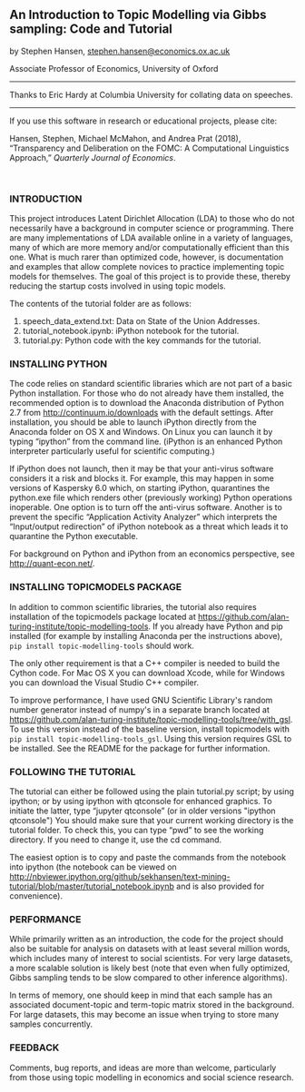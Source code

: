 ## An Introduction to Topic Modelling via Gibbs sampling: Code and Tutorial

by Stephen Hansen, stephen.hansen@economics.ox.ac.uk

Associate Professor of Economics, University of Oxford

***

Thanks to Eric Hardy at Columbia University for collating data on speeches.

***

If you use this software in research or educational projects, please cite: 

Hansen, Stephen, Michael McMahon, and Andrea Prat (2018), “Transparency and Deliberation on the FOMC: A Computational Linguistics Approach,” *Quarterly Journal of Economics*.  

<br>

### INTRODUCTION

This project introduces Latent Dirichlet Allocation (LDA) to those who do not necessarily have a background in computer science or programming.  There are many implementations of LDA available online in a variety of languages, many of which are more memory and/or computationally efficient than this one.  What is much rarer than optimized code, however, is documentation and examples that allow complete novices to practice implementing topic models for themselves.  The goal of this project is to provide these, thereby reducing the startup costs involved in using topic models.

The contents of the tutorial folder are as follows:

1. speech\_data\_extend.txt: Data on State of the Union Addresses.
2. tutorial_notebook.ipynb: iPython notebook for the tutorial.
3. tutorial.py: Python code with the key commands for the tutorial.

### INSTALLING PYTHON

The code relies on standard scientific libraries which are not part of a basic Python installation.  For those who do not already have them installed, the recommended option is to download the Anaconda distribution of Python 2.7 from <http://continuum.io/downloads> with the default settings.  After installation, you should be able to launch iPython directly from the Anaconda folder on OS X and Windows.  On Linux you can launch it by typing “ipython” from the command line.  (iPython is an enhanced Python interpreter particularly useful for scientific computing.)

If iPython does not launch, then it may be that your anti-virus software considers it a risk and blocks it.  For example, this may happen in some versions of Kaspersky 6.0 which, on starting iPython, quarantines the python.exe file which renders other (previously working) Python operations inoperable.  One option is to turn off the anti-virus software.  Another is to prevent the specific “Application Activity Analyzer” which interprets the “Input/output redirection” of iPython notebook as a threat which leads it to quarantine the Python executable.

For background on Python and iPython from an economics perspective, see <http://quant-econ.net/>.

### INSTALLING TOPICMODELS PACKAGE

In addition to common scientific libraries, the tutorial also requires installation of the topicmodels package located at <https://github.com/alan-turing-institute/topic-modelling-tools>.  If you already have Python and pip installed (for example by installing Anaconda per the instructions above), `pip install topic-modelling-tools` should work.

The only other requirement is that a C++ compiler is needed to build the Cython code. For Mac OS X you can download Xcode, while for Windows you can download the Visual Studio C++ compiler.

To improve performance, I have used GNU Scientific Library's random number generator instead of numpy's in a separate branch located at <https://github.com/alan-turing-institute/topic-modelling-tools/tree/with_gsl>.  To use this version instead of the baseline version, install topicmodels with `pip install topic-modelling-tools_gsl`.  Using this version requires GSL to be installed.  See the README for the package for further information.

### FOLLOWING THE TUTORIAL

The tutorial can either be followed using the plain tutorial.py script; by using ipython; or by using ipython with qtconsole for enhanced graphics.  To initiate the latter, type “jupyter qtconsole” (or in older versions "ipython qtconsole")  You should make sure that your current working directory is the tutorial folder.  To check this, you can type “pwd” to see the working directory.  If you need to change it, use the cd command.  

The easiest option is to copy and paste the commands from the notebook into ipython (the notebook can be viewed on <http://nbviewer.ipython.org/github/sekhansen/text-mining-tutorial/blob/master/tutorial_notebook.ipynb> and is also provided for convenience).  

### PERFORMANCE

While primarily written as an introduction, the code for the project should also be suitable for analysis on datasets with at least several million words, which includes many of interest to social scientists.  For very large datasets, a more scalable solution is likely best (note that even when fully optimized, Gibbs sampling tends to be slow compared to other inference algorithms).

In terms of memory, one should keep in mind that each sample has an associated document-topic and term-topic matrix stored in the background.  For large datasets, this may become an issue when trying to store many samples concurrently. 

### FEEDBACK

Comments, bug reports, and ideas are more than welcome, particularly from those using topic modelling in economics and social science research.
